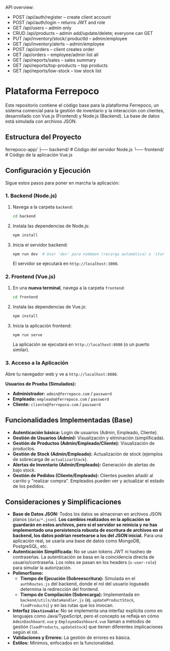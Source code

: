 API overview:

- POST /api/auth/register – create client account
- POST /api/auth/login – returns JWT and role
- GET /api/users – admin only
- CRUD /api/products – admin add/update/delete; everyone can GET
- PUT /api/inventory/stock/:productId – admin/employee
- GET /api/inventory/alerts – admin/employee
- POST /api/orders – client creates order
- GET /api/orders – employee/admin list all
- GET /api/reports/sales – sales summary
- GET /api/reports/top-products – top products
- GET /api/reports/low-stock – low stock list
# Plataforma Ferrepoco

Este repositorio contiene el código base para la plataforma Ferrepoco, un sistema comercial para la gestión de inventario y la interacción con clientes, desarrollado con Vue.js (Frontend) y Node.js (Backend). La base de datos está simulada con archivos JSON.

## Estructura del Proyecto
ferrepoco-app/
├── backend/       # Código del servidor Node.js
└── frontend/      # Código de la aplicación Vue.js
## Configuración y Ejecución

Sigue estos pasos para poner en marcha la aplicación:

### 1. Backend (Node.js)

1.  Navega a la carpeta `backend`:
    ```bash
    cd backend
    ```
2.  Instala las dependencias de Node.js:
    ```bash
    npm install
    ```
3.  Inicia el servidor backend:
    ```bash
    npm run dev  # Usar 'dev' para nodemon (recarga automática) o 'start' para ejecución normal
    ```
    El servidor se ejecutará en `http://localhost:3000`.

### 2. Frontend (Vue.js)

1.  En una **nueva terminal**, navega a la carpeta `frontend`:
    ```bash
    cd frontend
    ```
2.  Instala las dependencias de Vue.js:
    ```bash
    npm install
    ```
3.  Inicia la aplicación frontend:
    ```bash
    npm run serve
    ```
    La aplicación se ejecutará en `http://localhost:8080` (o un puerto similar).

### 3. Acceso a la Aplicación

Abre tu navegador web y ve a `http://localhost:8080`.

**Usuarios de Prueba (Simulados):**

* **Administrador:** `admin@ferrepoco.com` / `password`
* **Empleado:** `empleado@ferrepoco.com` / `password`
* **Cliente:** `cliente@ferrepoco.com` / `password`

## Funcionalidades Implementadas (Base)

* **Autenticación básica:** Login de usuarios (Admin, Empleado, Cliente).
* **Gestión de Usuarios (Admin):** Visualización y eliminación (simplificada).
* **Gestión de Productos (Admin/Empleado/Cliente):** Visualización de productos.
* **Gestión de Stock (Admin/Empleado):** Actualización de stock (ejemplos de sobrecarga de `actualizarStock`).
* **Alertas de Inventario (Admin/Empleado):** Generación de alertas de bajo stock.
* **Gestión de Pedidos (Cliente/Empleado):** Clientes pueden añadir al carrito y "realizar compra". Empleados pueden ver y actualizar el estado de los pedidos.

## Consideraciones y Simplificaciones

* **Base de Datos JSON:** Todos los datos se almacenan en archivos JSON planos (`data/*.json`). **Los cambios realizados en la aplicación se guardarán en estos archivos, pero si el servidor se reinicia y no has implementado una persistencia robusta de escritura de archivos en el backend, los datos podrían resetearse a los del JSON inicial.** Para una aplicación real, se usaría una base de datos como MongoDB, PostgreSQL, etc.
* **Autenticación Simplificada:** No se usan tokens JWT ni hasheo de contraseñas. La autenticación se basa en la coincidencia directa de usuario/contraseña. Los roles se pasan en los headers (`x-user-role`) para simular la autorización.
* **Polimorfismo:**
    * **Tiempo de Ejecución (Sobreescritura):** Simulada en el `authRoutes.js` del backend, donde el rol del usuario logueado determina la redirección del frontend.
    * **Tiempo de Compilación (Sobrecarga):** Implementada en `backend/utils/dataHandler.js` (ej. `updateProductStock`, `findProducts`) y en las rutas que los invocan.
* **Interfaz `IGestionable`:** No se implementa una interfaz explícita como en lenguajes como Java/TypeScript, pero el concepto se refleja en cómo `AdminDashboard.vue` y `EmployeeDashboard.vue` llaman a métodos de gestión (`loadProducts`, `updateStock`) que tienen diferentes implicaciones según el rol.
* **Validaciones y Errores:** La gestión de errores es básica.
* **Estilos:** Mínimos, enfocados en la funcionalidad.